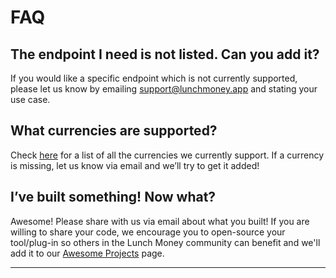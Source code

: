# FAQ

## The endpoint I need is not listed. Can you add it?

If you would like a specific endpoint which is not currently supported, please let us know by emailing [support@lunchmoney.app](mailto:support@lunchmoney.app) and stating your use case.

## What currencies are supported?

Check [here](#supported-currencies) for a list of all the currencies we currently support. If a currency is missing, let us know via email and we’ll try to get it added!

## I’ve built something! Now what?

Awesome! Please share with us via email about what you built! If you are willing to share your code, we encourage you to open-source your tool/plug-in so others in the Lunch Money community can benefit and we'll add it to our [Awesome Projects](#awesome-projects) page.

---
